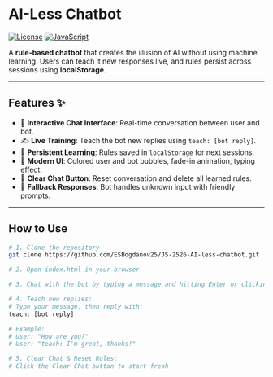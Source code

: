 # AI-Less Chatbot

[![License](https://img.shields.io/badge/License-MIT-blue.svg)](LICENSE) [![JavaScript](https://img.shields.io/badge/JavaScript-ES6-yellow.svg)](https://developer.mozilla.org/en-US/docs/Web/JavaScript)

A **rule-based chatbot** that creates the illusion of AI without using machine learning. Users can teach it new responses live, and rules persist across sessions using **localStorage**.

---

## Features ✨

- 💬 **Interactive Chat Interface**: Real-time conversation between user and bot.  
- ✍️ **Live Training**: Teach the bot new replies using `teach: [bot reply]`.  
- 💾 **Persistent Learning**: Rules saved in `localStorage` for next sessions.  
- 🎨 **Modern UI**: Colored user and bot bubbles, fade-in animation, typing effect.  
- 🔄 **Clear Chat Button**: Reset conversation and delete all learned rules.  
- 🤖 **Fallback Responses**: Bot handles unknown input with friendly prompts.

---

## How to Use

```bash
# 1. Clone the repository
git clone https://github.com/ESBogdanov25/JS-2526-AI-less-chatbot.git

# 2. Open index.html in your browser

# 3. Chat with the bot by typing a message and hitting Enter or clicking Send

# 4. Teach new replies:
# Type your message, then reply with:
teach: [bot reply]

# Example:
# User: "How are you?"
# User: "teach: I'm great, thanks!"

# 5. Clear Chat & Reset Rules:
# Click the Clear Chat button to start fresh
